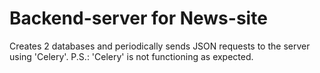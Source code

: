 # Backend-server for News-site

Creates 2 databases and periodically sends JSON requests to the server using 'Celery'.
P.S.: 'Celery' is not functioning as expected.
